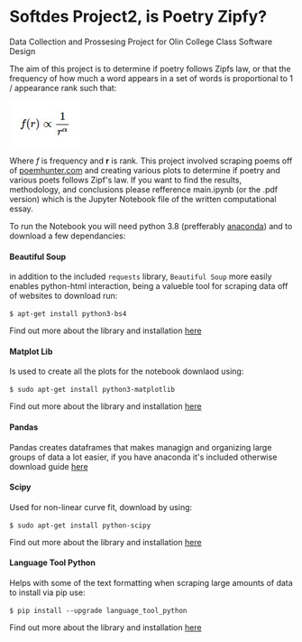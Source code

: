 # Softdes Project2, is Poetry Zipfy?
 Data Collection and Prossesing Project for Olin College Class Software Design 
 
 The aim of this project is to determine if poetry follows Zipfs law, or that 
 the frequency of how much a word appears in a set of words is proportional to
 1 / appearance rank such that: 
 
 ![Zipfs Law](figs/eq1.JPG)
 
 Where *f* is frequency and **r** is rank. This project involved scraping poems 
 off of [poemhunter.com](poemhunter.com) and creating various plots to determine
 if poetry and various poets follows Zipf's law. If you want to find the results, 
 methodology, and conclusions please refference main.ipynb (or the .pdf version) 
 which is the Jupyter Notebook file of the written computational essay. 
 
 To run the Notebook you will need python 3.8 (prefferably [anaconda](https://docs.continuum.io/anaconda/)) and to 
 download a few dependancies:
 
 #### Beautiful Soup
 
 in addition to the included `requests` library, `Beautiful Soup` more easily enables
 python-html interaction, being a valueble tool for scraping data off of websites to 
 download run: 
 
 `$ apt-get install python3-bs4`
 
 Find out more about the library and installation [here](https://www.crummy.com/software/BeautifulSoup/bs4/doc/)
 
 #### Matplot Lib
 
 Is used to create all the plots for the notebook downlaod using:
 
 `$ sudo apt-get install python3-matplotlib`
 
 Find out more about the library and installation [here](https://matplotlib.org/users/installing.html)
 
 #### Pandas
 
 Pandas creates dataframes that makes managign and organizing large groups of data a lot
 easier, if you have anaconda it's included otherwise download guide [here](https://pandas.pydata.org/docs/getting_started/install.html)
 
 #### Scipy
 
 Used for non-linear curve fit, download by using: 
 
 `$ sudo apt-get install python-scipy`
 
 Find out more about the library and installation [here](https://www.scipy.org/index.html)
 
 #### Language Tool Python 
 
 Helps with some of the text formatting when scraping large amounts of data to install via pip use:
 
 `$ pip install --upgrade language_tool_python`

 Find out more about the library and installation [here](https://pypi.org/project/language-tool-python/)
